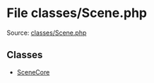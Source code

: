 File classes/Scene.php
=========

Source: [classes/Scene.php](https://github.com/PrestaShop/PrestaShop/blob/1.5.0.15/classes/Scene.php)


Classes
-------

* [SceneCore](class.SceneCore.md)

